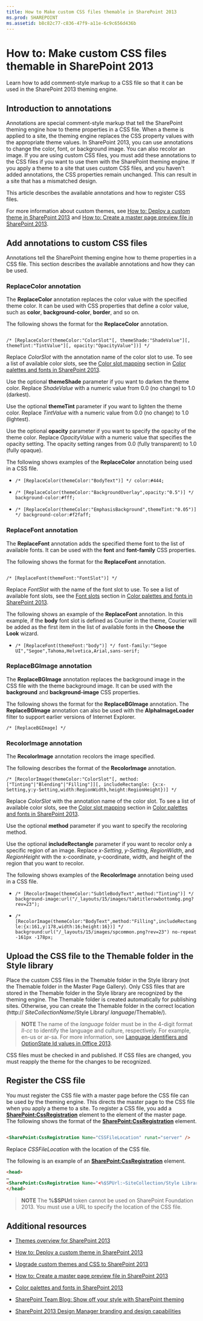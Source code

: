 ```yaml
---
title: How to Make custom CSS files themable in SharePoint 2013
ms.prod: SHAREPOINT
ms.assetid: b8c82c77-c836-47f9-a11e-6c9c656d436b
---
```



# How to: Make custom CSS files themable in SharePoint 2013
Learn how to add comment-style markup to a CSS file so that it can be used in the SharePoint 2013 theming engine.
## Introduction to annotations
<a name="Intro"> </a>

Annotations are special comment-style markup that tell the SharePoint theming engine how to theme properties in a CSS file. When a theme is applied to a site, the theming engine replaces the CSS property values with the appropriate theme values. In SharePoint 2013, you can use annotations to change the color, font, or background image. You can also recolor an image. If you are using custom CSS files, you must add these annotations to the CSS files if you want to use them with the SharePoint theming engine. If you apply a theme to a site that uses custom CSS files, and you haven't added annotations, the CSS properties remain unchanged. This can result in a site that has a mismatched design.
  
    
    
This article describes the available annotations and how to register CSS files.
  
    
    
For more information about custom themes, see  [How to: Deploy a custom theme in SharePoint 2013](how-to-deploy-a-custom-theme-in-sharepoint-2013.md) and [How to: Create a master page preview file in SharePoint 2013](how-to-create-a-master-page-preview-file-in-sharepoint-2013.md).
  
    
    

## Add annotations to custom CSS files
<a name="annotations"> </a>

Annotations tell the SharePoint theming engine how to theme properties in a CSS file. This section describes the available annotations and how they can be used.
  
    
    

### ReplaceColor annotation
<a name="replaceColor"> </a>

The **ReplaceColor** annotation replaces the color value with the specified theme color. It can be used with CSS properties that define a color value, such as **color**, **background-color**, **border**, and so on.
  
    
    
The following shows the format for the **ReplaceColor** annotation.
  
    
    



```

/* [ReplaceColor(themeColor:"ColorSlot"[, themeShade:"ShadeValue"][, themeTint:"TintValue"][, opacity:"OpacityValue"])] */

```

Replace  _ColorSlot_ with the annotation name of the color slot to use. To see a list of available color slots, see the [Color slot mapping](color-palettes-and-fonts-in-sharepoint-2013.md#colorSlots) section in [Color palettes and fonts in SharePoint 2013](color-palettes-and-fonts-in-sharepoint-2013.md).
  
    
    
Use the optional **themeShade** parameter if you want to darken the theme color. Replace _ShadeValue_ with a numeric value from 0.0 (no change) to 1.0 (darkest).
  
    
    
Use the optional **themeTint** parameter if you want to lighten the theme color. Replace _TintValue_ with a numeric value from 0.0 (no change) to 1.0 (lightest).
  
    
    
Use the optional **opacity** parameter if you want to specify the opacity of the theme color. Replace _OpacityValue_ with a numeric value that specifies the opacity setting. The opacity setting ranges from 0.0 (fully transparent) to 1.0 (fully opaque).
  
    
    
The following shows examples of the **ReplaceColor** annotation being used in a CSS file.
  
    
    

-  `/* [ReplaceColor(themeColor:"BodyText")] */ color:#444;`
    
  
-  `/* [ReplaceColor(themeColor:"BackgroundOverlay",opacity:"0.5")] */ background-color:#fff;`
    
  
-  `/* [ReplaceColor(themeColor:"EmphasisBackground",themeTint:"0.05")] */ background-color:#f2faff;`
    
  

### ReplaceFont annotation
<a name="replaceFont"> </a>

The **ReplaceFont** annotation adds the specified theme font to the list of available fonts. It can be used with the **font** and **font-family** CSS properties.
  
    
    
The following shows the format for the **ReplaceFont** annotation.
  
    
    



```

/* [ReplaceFont(themeFont:"FontSlot")] */
```

Replace  _FontSlot_ with the name of the font slot to use. To see a list of available font slots, see the [Font slots](color-palettes-and-fonts-in-sharepoint-2013.md#fontSlot) section in [Color palettes and fonts in SharePoint 2013](color-palettes-and-fonts-in-sharepoint-2013.md).
  
    
    
The following shows an example of the **ReplaceFont** annotation. In this example, if the **body** font slot is defined as Courier in the theme, Courier will be added as the first item in the list of available fonts in the **Choose the Look** wizard.
  
    
    

-  `/* [ReplaceFont(themeFont:"body")] */ font-family:"Segoe UI","Segoe",Tahoma,Helvetica,Arial,sans-serif;`
    
  

### ReplaceBGImage annotation
<a name="replaceBGimage"> </a>

The **ReplaceBGImage** annotation replaces the background image in the CSS file with the theme background image. It can be used with the **background** and **background-image** CSS properties.
  
    
    
The following shows the format for the **ReplaceBGImage** annotation. The **ReplaceBGImage** annotation can also be used with the **AlphaImageLoader** filter to support earlier versions of Internet Explorer.
  
    
    



```
/* [ReplaceBGImage] */
```


### RecolorImage annotation
<a name="replaceBGimage"> </a>

The **RecolorImage** annotation recolors the image specified.
  
    
    
The following describes the format of the **RecolorImage** annotation.
  
    
    



```
/* [RecolorImage(themeColor:"ColorSlot"[, method:["Tinting"|"Blending"|"Filling"]][, includeRectangle: {x:x-Setting,y:y-Setting,width:RegionWidth,height:RegionHeight})] */

```

Replace  _ColorSlot_ with the annotation name of the color slot. To see a list of available color slots, see the [Color slot mapping](color-palettes-and-fonts-in-sharepoint-2013.md#colorSlots) section in [Color palettes and fonts in SharePoint 2013](color-palettes-and-fonts-in-sharepoint-2013.md).
  
    
    
Use the optional **method** parameter if you want to specify the recoloring method.
  
    
    
Use the optional **includeRectangle** parameter if you want to recolor only a specific region of an image. Replace _x-Setting_,  _y-Setting_,  _RegionWidth_, and  _RegionHeight_ with the x-coordinate, y-coordinate, width, and height of the region that you want to recolor.
  
    
    
The following shows examples of the **RecolorImage** annotation being used in a CSS file.
  
    
    

-  `/* [RecolorImage(themeColor:"SubtleBodyText",method:"Tinting")] */ background-image:url("/_layouts/15/images/tabtitlerowbottombg.png?rev=23");`
    
  
-  `/* [RecolorImage(themeColor:"BodyText",method:"Filling",includeRectangle:{x:161,y:178,width:16;height:16})] */ background:url("/_layouts/15/images/spcommon.png?rev=23") no-repeat -161px -178px;`
    
  

## Upload the CSS file to the Themable folder in the Style library
<a name="uploadCSS"> </a>

Place the custom CSS files in the Themable folder in the Style library (not the Themable folder in the Master Page Gallery). Only CSS files that are stored in the Themable folder in the Style library are recognized by the theming engine. The Themable folder is created automatically for publishing sites. Otherwise, you can create the Themable folder in the correct location (http://  _SiteCollectionName_/Style Library/ _language_/Themable/).
  
    
    

> **NOTE**
> The name of the  _language_ folder must be in the 4-digit format _ll-cc_ to identify the language and culture, respectively. For example, en-us or ar-sa. For more information, see [Language identifiers and OptionState Id values in Office 2013](http://technet.microsoft.com/en-us/library/cc179219.aspx). 
  
    
    

CSS files must be checked in and published. If CSS files are changed, you must reapply the theme for the changes to be recognized.
  
    
    

## Register the CSS file
<a name="registerCSS"> </a>

You must register the CSS file with a master page before the CSS file can be used by the theming engine. This directs the master page to the CSS file when you apply a theme to a site. To register a CSS file, you add a **<SharePoint:CssRegistration>** element to the **<head>** element of the master page. The following shows the format of the **<SharePoint:CssRegistration>** element.
  
    
    

```HTML

<SharePoint:CssRegistration Name="CSSFileLocation" runat="server" />
```

Replace  _CSSFileLocation_ with the location of the CSS file.
  
    
    
The following is an example of an **<SharePoint:CssRegistration>** element.
  
    
    



```HTML
<head>
…
<SharePoint:CssRegistration Name="<%$SPUrl:~SiteCollection/Style Library/~language/Themable/MyCustomFile.css%>" runat="server" />
</head>
```


> **NOTE**
> The **%$SPUrl** token cannot be used on SharePoint Foundation 2013. You must use a URL to specify the location of the CSS file.
  
    
    


## Additional resources
<a name="addresources"> </a>


-  [Themes overview for SharePoint 2013](themes-overview-for-sharepoint-2013.md)
    
  
-  [How to: Deploy a custom theme in SharePoint 2013](how-to-deploy-a-custom-theme-in-sharepoint-2013.md)
    
  
-  [Upgrade custom themes and CSS to SharePoint 2013](upgrade-custom-themes-and-css-to-sharepoint-2013.md)
    
  
-  [How to: Create a master page preview file in SharePoint 2013](how-to-create-a-master-page-preview-file-in-sharepoint-2013.md)
    
  
-  [Color palettes and fonts in SharePoint 2013](color-palettes-and-fonts-in-sharepoint-2013.md)
    
  
-  [SharePoint Team Blog: Show off your style with SharePoint theming](http://blogs.office.com/b/sharepoint/archive/2012/10/29/show-off-your-style-with-sharepoint-theming.aspx)
    
  
-  [SharePoint 2013 Design Manager branding and design capabilities](sharepoint-2013-design-manager-branding-and-design-capabilities.md)
    
  

